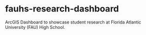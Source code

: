 # fauhs-research-dashboard
ArcGIS Dashboard to showcase student research at Florida Atlantic University (FAU) High School.
